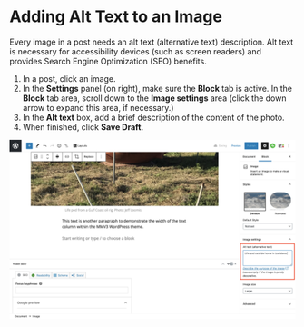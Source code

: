# Adding Alt Text to an Image

Every image in a post needs an alt text \(alternative text\) description. Alt text is necessary for accessibility devices \(such as screen readers\) and provides Search Engine Optimization \(SEO\) benefits. 

1. In a post, click an image.
2. In the **Settings** panel \(on right\), make sure the **Block** tab is active. In the **Block** tab area, scroll down to the **Image settings** area \(click the down arrow to expand this area, if necessary.\) 
3. In the **Alt text** box, add a brief description of the content of the photo.
4. When finished, click **Save Draft**.

![](../.gitbook/assets/alt-text.png)

